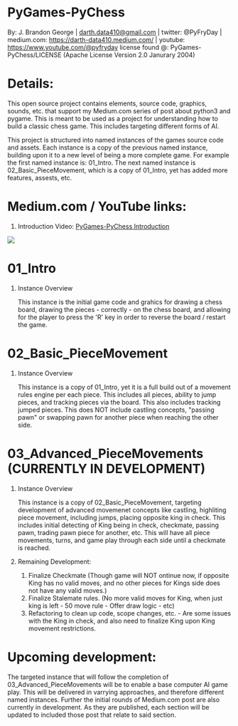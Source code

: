 # PyGames-PyChess
By: J. Brandon George | darth.data410@gmail.com | twitter: @PyFryDay | medium.com: https://darth-data410.medium.com/ | youtube: https://www.youtube.com/@pyfryday
license found @: PyGames-PyChess/LICENSE (Apache License Version 2.0 Janurary 2004)

# Details:
This open source project contains elements, source code, graphics, sounds, etc. that support my Medium.com series of post about python3 and pygame. This is meant to be used as a project for understanding how to build a classic chess game. This includes targeting different forms of AI.

This project is structured into named instances of the games source code and assets. Each instance is a copy of the previous named instance, building upon it to a new level of being a more complete game. For example the first named instance is: 01_Intro. The next named instance is 02_Basic_PieceMovement, which is a copy of 01_Intro, yet has added more features, assests, etc.

# Medium.com / YouTube links:
1. Introduction Video: <a href="https://youtu.be/-rJLeR3AHpo">PyGames-PyChess Introduction</a>

<img src="https://i9.ytimg.com/vi/-rJLeR3AHpo/mqdefault.jpg?sqp=CKj70J4G-oaymwEmCMACELQB8quKqQMa8AEB-AHOBYAC7gWKAgwIABABGEwgWyhlMA8=&rs=AOn4CLDVk_khAIyR3W_kbzQwPm9SoUYCfQ">

# 01_Intro
1. Instance Overview 

    This instance is the initial game code and grahics for drawing a chess board, drawing the pieces - correctly - on the chess board, and allowing for the player to press the 'R' key in order to reverse the board / restart the game. 

# 02_Basic_PieceMovement
1. Instance Overview

    This instance is a copy of 01_Intro, yet it is a full build out of a movement rules engine per each piece. This includes all pieces, ability to jump pieces, and tracking pieces via the board. This also includes tracking jumped pieces. This does NOT include castling concepts, "passing pawn" or swapping pawn for another piece when reaching the other side. 

# 03_Advanced_PieceMovements (CURRENTLY IN DEVELOPMENT)
1. Instance Overview

    This instance is a copy of 02_Basic_PieceMovement, targeting development of advanced movemenet concepts like castling, highliting piece movement, including jumps, placing opposite king in check. This includes initial detecting of King being in check, checkmate, passing pawn, trading pawn piece for another, etc. This will have all piece movements, turns, and game play through each side until a checkmate is reached.  

2. Remaining Development:
    1. Finalize Checkmate (Though game will NOT ontinue now, if opposite King has no valid moves, and no other pieces for Kings side does not have any valid moves.)
    2. Finalize Stalemate rules. (No more valid moves for King, when just king is left - 50 move rule - Offer draw logic - etc)
    3. Refactoring to clean up code, scope changes, etc. - Are some issues with the King in check, and also need to finalize King upon King movement restrictions. 

# Upcoming development:
The targeted instance that will follow the completion of 03_Advanced_PieceMovements will be to enable a base computer AI game play. This will be delivered in varrying approaches, and therefore different named instances. Further the initial rounds of Medium.com post are also currently in development. As they are published, each section will be updated to included those post that relate to said section.
